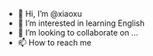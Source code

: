 - 👋 Hi, I’m @xiaoxu
- 👀 I’m interested in learning English
- 💞️ I’m looking to collaborate on ...
- 📫 How to reach me 

<!---
xiaoxu10086/xiaoxu10086 is a ✨ special ✨ repository because its `README.md` (this file) appears on your GitHub profile.
You can click the Preview link to take a look at your changes.
--->
